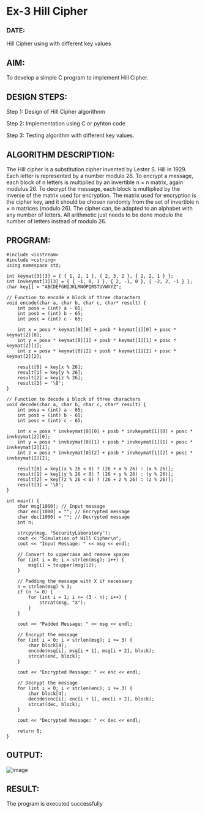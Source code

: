 # Ex-3 Hill Cipher

### DATE:

Hill Cipher using with different key values

## AIM:
To develop a simple C program to implement Hill Cipher.

## DESIGN STEPS:

Step 1: Design of Hill Cipher algorithnm

Step 2: Implementation using C or pyhton code

Step 3: Testing algorithm with different key values. 

## ALGORITHM DESCRIPTION: 

The Hill cipher is a substitution cipher invented by Lester S. Hill in 1929. Each letter is represented by a number modulo 26. To encrypt a message, each block of n letters is multiplied by an invertible n × n matrix, again modulus 26. To decrypt the message, each block is multiplied by the inverse of the matrix used for encryption. The matrix used for encryption is the cipher key, and it should be chosen randomly from the set of invertible n × n matrices (modulo 26). The cipher can, be adapted to an alphabet with any number of letters. All arithmetic just needs to be done modulo the number of letters instead of modulo 26.

## PROGRAM:
```
#include <iostream>
#include <cstring>
using namespace std;

int keymat[3][3] = { { 1, 2, 1 }, { 2, 3, 2 }, { 2, 2, 1 } };
int invkeymat[3][3] = { { -1, 0, 1 }, { 2, -1, 0 }, { -2, 2, -1 } };
char key[] = "ABCDEFGHIJKLMNOPQRSTUVWXYZ";

// Function to encode a block of three characters
void encode(char a, char b, char c, char* result) {
    int posa = (int) a - 65;
    int posb = (int) b - 65;
    int posc = (int) c - 65;
    
    int x = posa * keymat[0][0] + posb * keymat[1][0] + posc * keymat[2][0];
    int y = posa * keymat[0][1] + posb * keymat[1][1] + posc * keymat[2][1];
    int z = posa * keymat[0][2] + posb * keymat[1][2] + posc * keymat[2][2];
    
    result[0] = key[x % 26];
    result[1] = key[y % 26];
    result[2] = key[z % 26];
    result[3] = '\0';
}

// Function to decode a block of three characters
void decode(char a, char b, char c, char* result) {
    int posa = (int) a - 65;
    int posb = (int) b - 65;
    int posc = (int) c - 65;

    int x = posa * invkeymat[0][0] + posb * invkeymat[1][0] + posc * invkeymat[2][0];
    int y = posa * invkeymat[0][1] + posb * invkeymat[1][1] + posc * invkeymat[2][1];
    int z = posa * invkeymat[0][2] + posb * invkeymat[1][2] + posc * invkeymat[2][2];
    
    result[0] = key[(x % 26 < 0) ? (26 + x % 26) : (x % 26)];
    result[1] = key[(y % 26 < 0) ? (26 + y % 26) : (y % 26)];
    result[2] = key[(z % 26 < 0) ? (26 + z % 26) : (z % 26)];
    result[3] = '\0';
}

int main() {
    char msg[1000]; // Input message
    char enc[1000] = ""; // Encrypted message
    char dec[1000] = ""; // Decrypted message
    int n;

    strcpy(msg, "SecurityLaboratory");
    cout << "Simulation of Hill Cipher\n";
    cout << "Input Message: " << msg << endl;

    // Convert to uppercase and remove spaces
    for (int i = 0; i < strlen(msg); i++) {
        msg[i] = toupper(msg[i]);
    }

    // Padding the message with X if necessary
    n = strlen(msg) % 3;
    if (n != 0) {
        for (int i = 1; i <= (3 - n); i++) {
            strcat(msg, "X");
        }
    }
    
    cout << "Padded Message: " << msg << endl;

    // Encrypt the message
    for (int i = 0; i < strlen(msg); i += 3) {
        char block[4];
        encode(msg[i], msg[i + 1], msg[i + 2], block);
        strcat(enc, block);
    }

    cout << "Encrypted Message: " << enc << endl;

    // Decrypt the message
    for (int i = 0; i < strlen(enc); i += 3) {
        char block[4];
        decode(enc[i], enc[i + 1], enc[i + 2], block);
        strcat(dec, block);
    }

    cout << "Decrypted Message: " << dec << endl;

    return 0;
}
```
## OUTPUT:

![image](https://github.com/user-attachments/assets/b04886e1-7eea-4a11-be26-34b484c9d74f)

## RESULT:

The program is executed successfully
